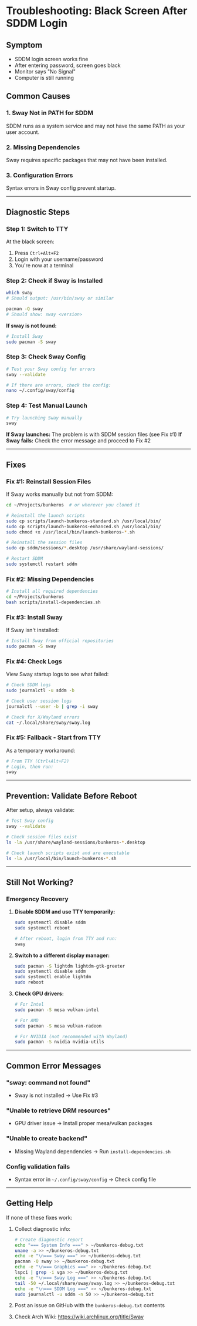 # Troubleshooting: Black Screen After SDDM Login

## Symptom
- SDDM login screen works fine
- After entering password, screen goes black
- Monitor says "No Signal"
- Computer is still running

## Common Causes

### 1. Sway Not in PATH for SDDM
SDDM runs as a system service and may not have the same PATH as your user account.

### 2. Missing Dependencies
Sway requires specific packages that may not have been installed.

### 3. Configuration Errors
Syntax errors in Sway config prevent startup.

---

## Diagnostic Steps

### Step 1: Switch to TTY
At the black screen:
1. Press `Ctrl+Alt+F2`
2. Login with your username/password
3. You're now at a terminal

### Step 2: Check if Sway is Installed
```bash
which sway
# Should output: /usr/bin/sway or similar

pacman -Q sway
# Should show: sway <version>
```

**If sway is not found:**
```bash
# Install Sway
sudo pacman -S sway
```

### Step 3: Check Sway Config
```bash
# Test your Sway config for errors
sway --validate

# If there are errors, check the config:
nano ~/.config/sway/config
```

### Step 4: Test Manual Launch
```bash
# Try launching Sway manually
sway
```

**If Sway launches:** The problem is with SDDM session files (see Fix #1)
**If Sway fails:** Check the error message and proceed to Fix #2

---

## Fixes

### Fix #1: Reinstall Session Files

If Sway works manually but not from SDDM:

```bash
cd ~/Projects/bunkeros  # or wherever you cloned it

# Reinstall the launch scripts
sudo cp scripts/launch-bunkeros-standard.sh /usr/local/bin/
sudo cp scripts/launch-bunkeros-enhanced.sh /usr/local/bin/
sudo chmod +x /usr/local/bin/launch-bunkeros-*.sh

# Reinstall the session files
sudo cp sddm/sessions/*.desktop /usr/share/wayland-sessions/

# Restart SDDM
sudo systemctl restart sddm
```

### Fix #2: Missing Dependencies

```bash
# Install all required dependencies
cd ~/Projects/bunkeros
bash scripts/install-dependencies.sh
```

### Fix #3: Install Sway

If Sway isn't installed:

```bash
# Install Sway from official repositories
sudo pacman -S sway
```

### Fix #4: Check Logs

View Sway startup logs to see what failed:

```bash
# Check SDDM logs
sudo journalctl -u sddm -b

# Check user session logs
journalctl --user -b | grep -i sway

# Check for X/Wayland errors
cat ~/.local/share/sway/sway.log
```

### Fix #5: Fallback - Start from TTY

As a temporary workaround:

```bash
# From TTY (Ctrl+Alt+F2)
# Login, then run:
sway
```

---

## Prevention: Validate Before Reboot

After setup, always validate:

```bash
# Test Sway config
sway --validate

# Check session files exist
ls -la /usr/share/wayland-sessions/bunkeros-*.desktop

# Check launch scripts exist and are executable
ls -la /usr/local/bin/launch-bunkeros-*.sh
```

---

## Still Not Working?

### Emergency Recovery

1. **Disable SDDM and use TTY temporarily:**
   ```bash
   sudo systemctl disable sddm
   sudo systemctl reboot
   
   # After reboot, login from TTY and run:
   sway
   ```

2. **Switch to a different display manager:**
   ```bash
   sudo pacman -S lightdm lightdm-gtk-greeter
   sudo systemctl disable sddm
   sudo systemctl enable lightdm
   sudo reboot
   ```

3. **Check GPU drivers:**
   ```bash
   # For Intel
   sudo pacman -S mesa vulkan-intel
   
   # For AMD
   sudo pacman -S mesa vulkan-radeon
   
   # For NVIDIA (not recommended with Wayland)
   sudo pacman -S nvidia nvidia-utils
   ```

---

## Common Error Messages

### "sway: command not found"
- Sway is not installed → Use Fix #3

### "Unable to retrieve DRM resources"
- GPU driver issue → Install proper mesa/vulkan packages

### "Unable to create backend"
- Missing Wayland dependencies → Run `install-dependencies.sh`

### Config validation fails
- Syntax error in `~/.config/sway/config` → Check config file

---

## Getting Help

If none of these fixes work:

1. Collect diagnostic info:
   ```bash
   # Create diagnostic report
   echo "=== System Info ===" > ~/bunkeros-debug.txt
   uname -a >> ~/bunkeros-debug.txt
   echo -e "\n=== Sway ===" >> ~/bunkeros-debug.txt
   pacman -Q sway >> ~/bunkeros-debug.txt
   echo -e "\n=== Graphics ===" >> ~/bunkeros-debug.txt
   lspci | grep -i vga >> ~/bunkeros-debug.txt
   echo -e "\n=== Sway Log ===" >> ~/bunkeros-debug.txt
   tail -50 ~/.local/share/sway/sway.log >> ~/bunkeros-debug.txt
   echo -e "\n=== SDDM Log ===" >> ~/bunkeros-debug.txt
   sudo journalctl -u sddm -n 50 >> ~/bunkeros-debug.txt
   ```

2. Post an issue on GitHub with the `bunkeros-debug.txt` contents

3. Check Arch Wiki: https://wiki.archlinux.org/title/Sway
